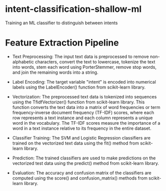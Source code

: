 # intent-classification-shallow-ml
Training an ML classifier to distinguish between intents

# Feature Extraction Pipeline
* Text Preprocessing: The input text data is preprocessed to remove non-alphabetic characters, convert the text to lowercase, tokenize the text into words, stem each word using PorterStemmer, remove stop words, and join the remaining words into a string.

* Label Encoding: The target variable "intent" is encoded into numerical labels using the LabelEncoder() function from scikit-learn library.

* Vectorization: The preprocessed text data is tokenized into sequences using the TfidfVectorizer() function from scikit-learn library. This function converts the text data into a matrix of word frequencies or term frequency-inverse document frequency (TF-IDF) scores, where each row represents a text instance and each column represents a unique word in the vocabulary. The TF-IDF scores measure the importance of a word in a text instance relative to its frequency in the entire dataset.

* Classifier Training: The SVM and Logistic Regression classifiers are trained on the vectorized text data using the fit() method from scikit-learn library.

* Prediction: The trained classifiers are used to make predictions on the vectorized test data using the predict() method from scikit-learn library.

* Evaluation: The accuracy and confusion matrix of the classifiers are computed using the score() and confusion_matrix() methods from scikit-learn library.
